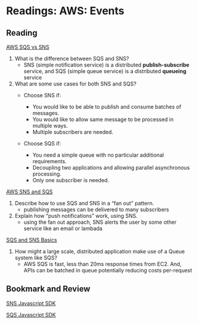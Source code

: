 Readings: AWS: Events
=====================

Reading
-------

[AWS SQS vs SNS](https://medium.com/awesome-cloud/aws-difference-between-sqs-and-sns-61a397bf76c5)

1. What is the difference between SQS and SNS?
    * SNS (simple notification service) is a distributed __publish-subscribe__ service, and SQS (simple queue service) is a distributed __queueing__ service
2. What are some use cases for both SNS and SQS?
    * Choose SNS if:

      * You would like to be able to publish and consume batches of messages.
      * You would like to allow same message to be processed in multiple ways.
      * Multiple subscribers are needed.

    * Choose SQS if:

      * You need a simple queue with no particular additional requirements.
      * Decoupling two applications and allowing parallel asynchronous processing.
      * Only one subscriber is needed.

[AWS SNS and SQS](https://www.youtube.com/watch?v=mXk0MNjlO7A)

1. Describe how to use SQS and SNS in a “fan out” pattern.
    * publishing messages can be delivered to many subscribers
2. Explain how “push notifications” work, using SNS.
    * using the fan out approach, SNS alerts the user by some other service like an email or lambada

[SQS and SNS Basics](https://www.youtube.com/watch?v=UesxWuZMZqI)

1. How might a large scale, distributed application make use of a Queue system like SQS?
    * AWS SQS is fast, less than 20ms response times from EC2. And, APIs can be batched in queue potentially reducing costs per-request

Bookmark and Review
-------------------

[SNS Javascript SDK](https://docs.aws.amazon.com/AWSJavaScriptSDK/latest/AWS/SNS.html)

[SQS Javascript SDK](https://docs.aws.amazon.com/AWSJavaScriptSDK/latest/AWS/SQS.html)
